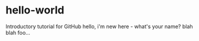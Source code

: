 # hello-world
Introductory tutorial for GitHub
hello, i'm new here - what's your name?
blah blah foo...
